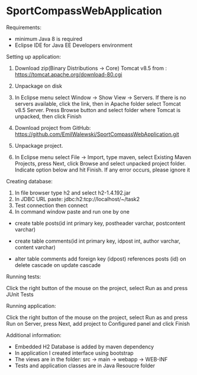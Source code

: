# SportCompassWebApplication

Requirements:
- minimum Java 8 is required
- Eclipse IDE for Java EE Developers environment

Setting up application:

1. Download zip(Binary Distributions -> Core) Tomcat v8.5 from : https://tomcat.apache.org/download-80.cgi

2. Unpackage on disk

3. In Eclipse menu select Window -> Show View -> Servers. If there is no servers available, click the link, 
then in Apache folder select Tomcat v8.5 Server. Press Browse button and select folder where Tomcat is unpacked, then click Finish

4. Download project from GitHub: https://github.com/EmilWalewski/SportCompassWebApplication.git

5. Unpackage project.

6. In Eclipse menu select File -> Import, type maven, select Existing Maven Projects, press Next, click Browse and select unpacked project folder. Indicate option below and hit Finish. If any error occurs, please ignore it 

Creating database:

1. In file browser type h2 and select h2-1.4.192.jar
2. In JDBC URL paste: jdbc:h2:tcp://localhost/~/task2
3. Test connection then connect
4. In command window paste and run one by one

- create table posts(id int primary key, postheader varchar, postcontent varchar)

- create table comments(id int primary key, idpost int, author varchar, content varchar)

- alter table  comments add  foreign key (idpost) references posts (id) on delete cascade on update cascade

Running tests:

Click the right button of the mouse on the project, select Run as and press JUnit Tests

Running application: 

Click the right button of the mouse on the project, select Run as and press Run on Server, press Next, add project to Configured panel and click Finish

Additional information:

- Embedded H2 Database is added by maven dependency  
- In application I created interface using bootstrap
- The views are in the folder: src -> main -> webapp -> WEB-INF
- Tests and application classes are in Java Resoucre folder

